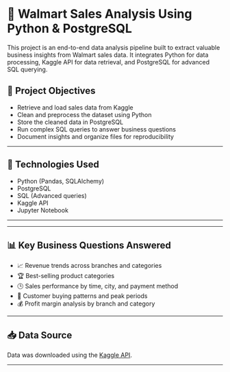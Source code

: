 # 🛒 Walmart Sales Analysis Using Python & PostgreSQL

This project is an end-to-end data analysis pipeline built to extract valuable business insights from Walmart sales data. It integrates Python for data processing, Kaggle API for data retrieval, and PostgreSQL for advanced SQL querying.

## 📌 Project Objectives

- Retrieve and load sales data from Kaggle
- Clean and preprocess the dataset using Python
- Store the cleaned data in PostgreSQL
- Run complex SQL queries to answer business questions
- Document insights and organize files for reproducibility

---

## 🔧 Technologies Used

- Python (Pandas, SQLAlchemy)
- PostgreSQL
- SQL (Advanced queries)
- Kaggle API
- Jupyter Notebook

---
---

## 📊 Key Business Questions Answered

- 📈 Revenue trends across branches and categories
- 🏆 Best-selling product categories
- 🕒 Sales performance by time, city, and payment method
- 🧠 Customer buying patterns and peak periods
- 💰 Profit margin analysis by branch and category

---

## 📥 Data Source

Data was downloaded using the [Kaggle API](https://www.kaggle.com/datasets/najir0123/walmart-10k-sales-datasets).

---


